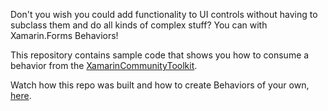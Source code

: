 Don't you wish you could add functionality to UI controls without having to subclass them and do all kinds of complex stuff? You can with Xamarin.Forms Behaviors!

This repository contains sample code that shows you how to consume a behavior from the [XamarinCommunityToolkit](https://github.com/xamarin/XamarinCommunityToolkit).

Watch how this repo was built and how to create Behaviors of your own, [here](https://www.youtube.com/watch?v=EKmj8Got_gE&list=PLfbOp004UaYUgjhTHjtSixo-iMdz6PhIv&index=1).
